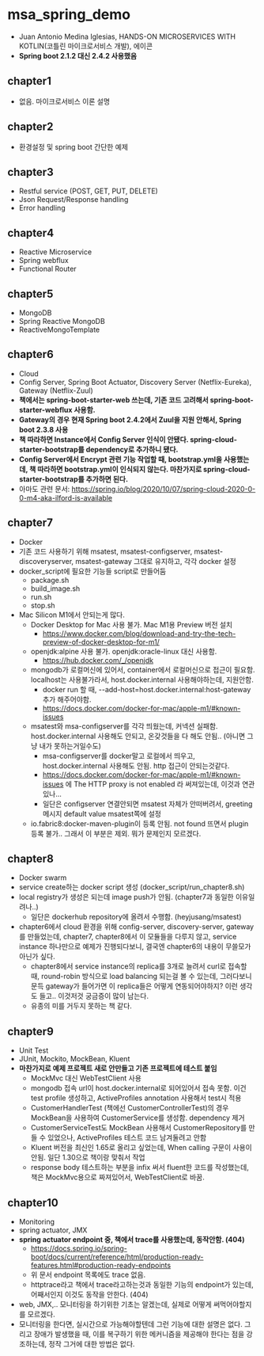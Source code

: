 # msa_spring_demo
* Juan Antonio Medina Iglesias, HANDS-ON MICROSERVICES WITH KOTLIN(코틀린 마이크로서비스 개발), 에이콘
* **Spring boot 2.1.2 대신 2.4.2 사용했음**

## chapter1
* 없음. 마이크로서비스 이론 설명

## chapter2
* 환경설정 및 spring boot 간단한 예제

## chapter3
* Restful service (POST, GET, PUT, DELETE)
* Json Request/Response handling
* Error handling

## chapter4
* Reactive Microservice
* Spring webflux
* Functional Router

## chapter5
* MongoDB
* Spring Reactive MongoDB
* ReactiveMongoTemplate

## chapter6
* Cloud
* Config Server, Spring Boot Actuator, Discovery Server (Netflix-Eureka), Gateway (Netflix-Zuul)
* **책에서는 spring-boot-starter-web 쓰는데, 기존 코드 고려해서 spring-boot-starter-webflux 사용함.**
* **Gateway의 경우 현재 Spring boot 2.4.2에서 Zuul을 지원 안해서, Spring boot 2.3.8 사용**
* **책 따라하면 Instance에서 Config Server 인식이 안됐다. spring-cloud-starter-bootstrap를 dependency로 추가하니 됐다.**
* **Config Server에서 Encrypt 관련 기능 작업할 때, bootstrap.yml을 사용했는데, 책 따라하면 bootstrap.yml이 인식되지 않는다. 마찬가지로 spring-cloud-starter-bootstrap를 추가하면 된다.**
* 아마도 관련 문서: https://spring.io/blog/2020/10/07/spring-cloud-2020-0-0-m4-aka-ilford-is-available

## chapter7
* Docker
* 기존 코드 사용하기 위해 msatest, msatest-configserver, msatest-discoveryserver, msatest-gateway 그대로 유지하고, 각각 docker 설정
* docker_script에 필요한 기능들 script로 만들어둠
  * package.sh
  * build_image.sh
  * run.sh
  * stop.sh
* Mac Silicon M1에서 안되는게 많다.
  * Docker Desktop for Mac 사용 불가. Mac M1용 Preview 버전 설치
    * https://www.docker.com/blog/download-and-try-the-tech-preview-of-docker-desktop-for-m1/
  * openjdk:alpine 사용 불가. openjdk:oracle-linux 대신 사용함.
    * https://hub.docker.com/_/openjdk
  * mongodb가 로컬머신에 있어서, container에서 로컬머신으로 접근이 필요함. localhost는 사용불가라서, host.docker.internal 사용해야하는데, 지원안함.
    * docker run 할 때, --add-host=host.docker.internal:host-gateway 추가 해주어야함.
    * https://docs.docker.com/docker-for-mac/apple-m1/#known-issues
  * msatest와 msa-configserver를 각각 띄웠는데, 커넥션 실패함. host.docker.internal 사용해도 안되고, 온갖것들을 다 해도 안됨.. (아니면 그냥 내가 못하는거일수도)
    * msa-configserver를 docker말고 로컬에서 띄우고, host.docker.internal 사용해도 안됨. http 접근이 안되는것같다.
    * https://docs.docker.com/docker-for-mac/apple-m1/#known-issues 에 The HTTP proxy is not enabled 라 써져있는데, 이것과 연관있나...
    * 일단은 configserver 연결안되면 msatest 자체가 안떠버려서, greeting 메시지 default value msatest쪽에 설정
  * io.fabric8:docker-maven-plugin이 등록 안됨. not found 뜨면서 plugin 등록 불가.. 그래서 이 부분은 제외. 뭐가 문제인지 모르겠다.  
  
## chapter8
* Docker swarm
* service create하는 docker script 생성 (docker_script/run_chapter8.sh)
* local registry가 생성은 되는데 image push가 안됨. (chapter7과 동일한 이유일려나..)
  * 일단은 dockerhub repository에 올려서 수행함. (heyjusang/msatest)
* chapter6에서 cloud 환경을 위해 config-server, discovery-server, gateway를 만들었는데, chapter7, chapter8에서 이 모듈들을 다루지 않고, service instance 하나만으로 예제가 진행되다보니, 결국엔 chapter6의 내용이 무쓸모가 아닌가 싶다.
  * chapter8에서 service instance의 replica를 3개로 늘려서 curl로 접속할 때, round-robin 방식으로 load balancing 되는걸 볼 수 있는데, 그러다보니 문득 gateway가 들어가면 이 replica들은 어떻게 연동되어야하지? 이런 생각도 들고.. 이것저것 궁금증이 많이 남는다.
  * 유종의 미를 거두지 못하는 책 같다.

## chapter9
* Unit Test
* JUnit, Mockito, MockBean, Kluent
* **마찬가지로 예제 프로젝트 새로 안만들고 기존 프로젝트에 테스트 붙임**
  * MockMvc 대신 WebTestClient 사용
  * mongodb 접속 url이 host.docker.internal로 되어있어서 접속 못함. 이건 test profile 생성하고, ActiveProfiles annotation 사용해서 test시 적용
  * CustomerHandlerTest (책에선 CustomerControllerTest)의 경우 MockBean을 사용하여 CustomerService를 생성함. dependency 제거
  * CustomerServiceTest도 MockBean 사용해서 CustomerRepository를 만들 수 있었으나, ActiveProfiles 테스트 코드 남겨둘려고 안함
  * Kluent 버전을 최신인 1.65로 올리고 싶었는데, When calling 구문이 사용이 안됨. 일단 1.30으로 책이랑 맞춰서 작업
  * response body 테스트하는 부분을 infix 써서 fluent한 코드를 작성했는데, 책은 MockMvc용으로 짜져있어서, WebTestClient로 바꿈.
  
## chapter10
* Monitoring
* spring actuator, JMX
* **spring actuator endpoint 중, 책에서 trace를 사용했는데, 동작안함. (404)**
  * https://docs.spring.io/spring-boot/docs/current/reference/html/production-ready-features.html#production-ready-endpoints
  * 위 문서 endpoint 목록에도 trace 없음.
  * httptrace라고 책에서 trace라고하는것과 동일한 기능의 endpoint가 있는데, 어째서인지 이것도 동작을 안한다. (404)
* web, JMX,.. 모니터링을 하기위한 기초는 알겠는데, 실제로 어떻게 써먹어야할지를 모르겠다.
* 모니터링을 한다면, 실시간으로 가능해야할텐데 그런 기능에 대한 설명은 없다. 그리고 장애가 발생했을 때, 이를 복구하기 위한 메커니즘을 제공해야 한다는 점을 강조하는데, 정작 그거에 대한 방법은 없다.
